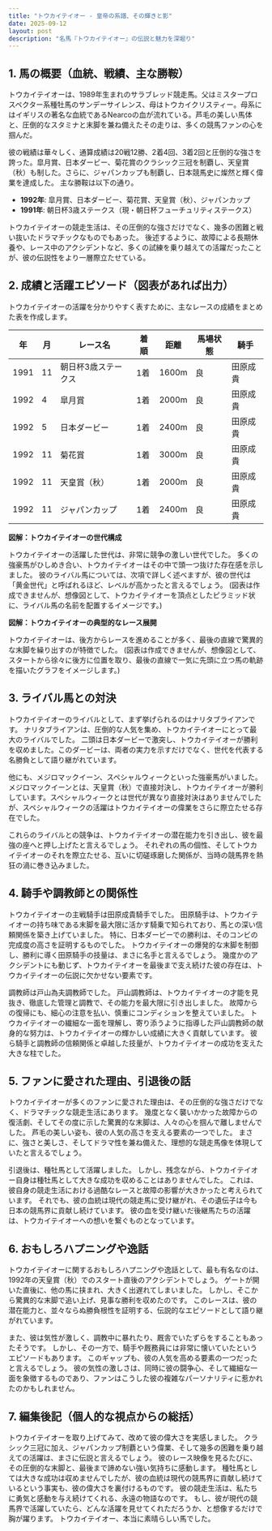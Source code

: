 ```yaml
---
title: "トウカイテイオー - 皇帝の系譜、その輝きと影"
date: 2025-09-12
layout: post
description: "名馬『トウカイテイオー』の伝説と魅力を深堀り"
---
```


## 1. 馬の概要（血統、戦績、主な勝鞍）

トウカイテイオーは、1989年生まれのサラブレッド競走馬。父はミスタープロスペクター系種牡馬のサンデーサイレンス、母はトウカイクリスティー。母系にはイギリスの著名な血統であるNearcoの血が流れている。芦毛の美しい馬体と、圧倒的なスタミナと末脚を兼ね備えたその走りは、多くの競馬ファンの心を掴んだ。

彼の戦績は華々しく、通算成績は20戦12勝、2着4回、3着2回と圧倒的な強さを誇った。皐月賞、日本ダービー、菊花賞のクラシック三冠を制覇し、天皇賞（秋）も制した。さらに、ジャパンカップも制覇し、日本競馬史に燦然と輝く偉業を達成した。  主な勝鞍は以下の通り。

* **1992年**: 皐月賞、日本ダービー、菊花賞、天皇賞（秋）、ジャパンカップ
* **1991年**: 朝日杯3歳ステークス（現・朝日杯フューチュリティステークス）


トウカイテイオーの競走生活は、その圧倒的な強さだけでなく、幾多の困難と戦い抜いたドラマチックなものでもあった。  後述するように、故障による長期休養や、レース中のアクシデントなど、多くの試練を乗り越えての活躍だったことが、彼の伝説性をより一層際立たせている。


## 2. 成績と活躍エピソード（図表があれば出力）

トウカイテイオーの活躍を分かりやすく表すために、主なレースの成績をまとめた表を作成します。

| 年 | 月 | レース名 | 着順 | 距離 | 馬場状態 | 騎手 |
|---|---|---|---|---|---|---|
| 1991 | 11 | 朝日杯3歳ステークス | 1着 | 1600m | 良 | 田原成貴 |
| 1992 | 4 | 皐月賞 | 1着 | 2000m | 良 | 田原成貴 |
| 1992 | 5 | 日本ダービー | 1着 | 2400m | 良 | 田原成貴 |
| 1992 | 11 | 菊花賞 | 1着 | 3000m | 良 | 田原成貴 |
| 1992 | 11 | 天皇賞（秋） | 1着 | 2000m | 良 | 田原成貴 |
| 1992 | 11 | ジャパンカップ | 1着 | 2400m | 良 | 田原成貴 |


**図解：トウカイテイオーの世代構成**

トウカイテイオーの活躍した世代は、非常に競争の激しい世代でした。  多くの強豪馬がひしめき合い、トウカイテイオーはその中で頭一つ抜けた存在感を示しました。  彼のライバル馬については、次項で詳しく述べますが、彼の世代は「黄金世代」と呼ばれるほど、レベルが高かったと言えるでしょう。  (図表は作成できませんが、想像図として、トウカイテイオーを頂点としたピラミッド状に、ライバル馬の名前を配置するイメージです。)


**図解：トウカイテイオーの典型的なレース展開**

トウカイテイオーは、後方からレースを進めることが多く、最後の直線で驚異的な末脚を繰り出すのが特徴でした。  (図表は作成できませんが、想像図として、スタートから徐々に後方に位置を取り、最後の直線で一気に先頭に立つ馬の軌跡を描いたグラフをイメージします。)


## 3. ライバル馬との対決

トウカイテイオーのライバルとして、まず挙げられるのはナリタブライアンです。  ナリタブライアンは、圧倒的な人気を集め、トウカイテイオーにとって最大のライバルでした。  二頭は日本ダービーで激突し、トウカイテイオーが勝利を収めました。このダービーは、両者の実力を示すだけでなく、世代を代表する名勝負として語り継がれています。

他にも、メジロマックイーン、スペシャルウィークといった強豪馬がいました。メジロマックイーンとは、天皇賞（秋）で直接対決し、トウカイテイオーが勝利しています。スペシャルウィークとは世代が異なり直接対決はありませんでしたが、スペシャルウィークの活躍はトウカイテイオーの偉業をさらに際立たせる存在でした。


これらのライバルとの競争は、トウカイテイオーの潜在能力を引き出し、彼を最強の座へと押し上げたと言えるでしょう。  それぞれの馬の個性、そしてトウカイテイオーのそれを際立たせる、互いに切磋琢磨した関係が、当時の競馬界を熱狂の渦に巻き込みました。


## 4. 騎手や調教師との関係性

トウカイテイオーの主戦騎手は田原成貴騎手でした。  田原騎手は、トウカイテイオーの持ち味である末脚を最大限に活かす騎乗で知られており、馬との深い信頼関係を築き上げていました。  特に、日本ダービーでの勝利は、そのコンビの完成度の高さを証明するものでした。  トウカイテイオーの爆発的な末脚を制御し、勝利に導く田原騎手の技量は、まさに名手と言えるでしょう。  幾度かのアクシデントにも動じず、トウカイテイオーを最後まで支え続けた彼の存在は、トウカイテイオーの伝説に欠かせない要素です。

調教師は戸山為夫調教師でした。  戸山調教師は、トウカイテイオーの才能を見抜き、徹底した管理と調教で、その能力を最大限に引き出しました。  故障からの復帰にも、細心の注意を払い、慎重にコンディションを整えていました。  トウカイテイオーの繊細な一面を理解し、寄り添うように指導した戸山調教師の献身的な努力は、トウカイテイオーの輝かしい成績に大きく貢献しています。  彼ら騎手と調教師の信頼関係と卓越した技量が、トウカイテイオーの成功を支えた大きな柱でした。


## 5. ファンに愛された理由、引退後の話

トウカイテイオーが多くのファンに愛された理由は、その圧倒的な強さだけでなく、ドラマチックな競走生活にあります。  幾度となく襲いかかった故障からの復活劇、そしてその度に示した驚異的な末脚は、人々の心を掴んで離しませんでした。  芦毛の美しい姿も、彼の人気の高さを支える要素の一つでした。  まさに、強さと美しさ、そしてドラマ性を兼ね備えた、理想的な競走馬像を体現していたと言えるでしょう。

引退後は、種牡馬として活躍しました。  しかし、残念ながら、トウカイテイオー自身は種牡馬として大きな成功を収めることはありませんでした。  これは、彼自身の競走生活における過酷なレースと故障の影響が大きかったと考えられています。  それでも、彼の血統は現代の競走馬に受け継がれ、その遺伝子は今も日本の競馬界に貢献し続けています。  彼の血を受け継いだ後継馬たちの活躍は、トウカイテイオーへの想いを繋ぐものとなっています。


## 6. おもしろハプニングや逸話

トウカイテイオーに関するおもしろハプニングや逸話として、最も有名なのは、1992年の天皇賞（秋）でのスタート直後のアクシデントでしょう。  ゲートが開いた直後に、他の馬に挟まれ、大きく出遅れてしまいました。  しかし、そこから驚異的な末脚で追い上げ、見事な勝利を収めたのです。  このレースは、彼の潜在能力と、並々ならぬ勝負根性を証明する、伝説的なエピソードとして語り継がれています。

また、彼は気性が激しく、調教中に暴れたり、厩舎でいたずらをすることもあったそうです。  しかし、その一方で、騎手や厩務員には非常に懐いていたというエピソードもあります。  このギャップも、彼の人気を高める要素の一つだったと言えるでしょう。  彼の気性の激しさは、同時に彼の闘争心、そして繊細な一面を象徴するものであり、ファンはこうした彼の複雑なパーソナリティに惹かれたのかもしれません。


## 7. 編集後記（個人的な視点からの総括）

トウカイテイオーを取り上げてみて、改めて彼の偉大さを実感しました。  クラシック三冠に加え、ジャパンカップ制覇という偉業、そして幾多の困難を乗り越えての活躍は、まさに伝説と言えるでしょう。  彼のレース映像を見るたびに、その圧倒的な末脚と、最後まで諦めない強い気持ちに感動します。  種牡馬としては大きな成功は収めませんでしたが、彼の血統は現代の競馬界に貢献し続けているという事実も、彼の偉大さを裏付けるものです。  彼の競走生活は、私たちに勇気と感動を与え続けてくれる、永遠の物語なのです。  もし、彼が現代の競馬界で活躍していたら、どんな活躍を見せてくれただろうか、と想像するだけで胸が躍ります。  トウカイテイオー、本当に素晴らしい馬でした。
